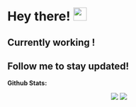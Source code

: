 # Hey there! <img src="https://raw.githubusercontent.com/verma-anushka/verma-anushka/master/gifs/wave.gif" width="30px"></h4>
## Currently working !
## Follow me to stay updated!

**Github Stats:**

<p align="center">
  
  <img src="https://github-readme-stats.vercel.app/api?username=sasho2k&show_icons=true&theme=dracula&line_height=33">
  <img src="https://github-readme-stats.vercel.app/api/top-langs/?username=sasho2k&count_private=true&hide=shell&theme=dracula&line_height=20">

</p>
